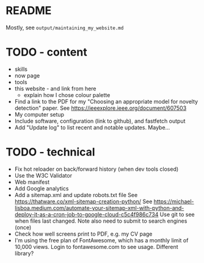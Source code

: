 # README

Mostly, see `output/maintaining_my_website.md`

# TODO - content

* skills
* now page
* tools
* this website - and link from here
  * explain how I chose colour palette
* Find a link to the PDF for my "Choosing an appropriate model for novelty detection" paper.
  See https://ieeexplore.ieee.org/document/607503
* My computer setup
* Include software, configuration (link to github), and fastfetch output
* Add "Update log" to list recent and notable updates. Maybe...

# TODO - technical

* Fix hot reloader on back/forward history (when dev tools closed)
* Use the W3C Validator
* Web manifest
* Add Google analytics
* Add a sitemap.xml and update robots.txt file
  See https://thatware.co/xml-sitemap-creation-python/
  See https://michael-lisboa.medium.com/automate-your-sitemap-xml-with-python-and-deploy-it-as-a-cron-job-to-google-cloud-c5c4f986c734
  Use git to see when files last changed.
  Note also need to submit to search engines (once)
* Check how well screens print to PDF, e.g. my CV page
* I'm using the free plan of FontAwesome, which has a monthly limit of 10,000 views. Login to fontawesome.com to see usage. Different library?
